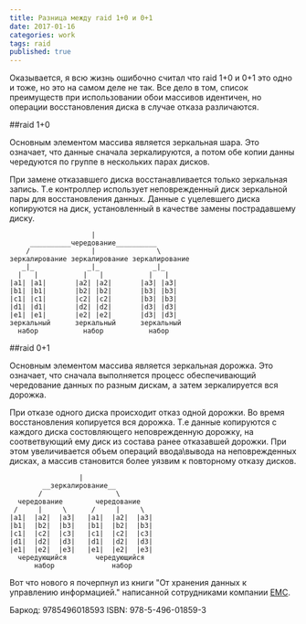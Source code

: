 ```yaml
---
title: Разница между raid 1+0 и 0+1
date: 2017-01-16
categories: work
tags: raid
published: true
---
```

Оказывается, я всю жизнь ошибочно считал что raid 1+0 и 0+1 это одно и тоже, но это на самом деле не так.
Все дело в том, список преимуществ при использовании обои массивов идентичен, но операции восстановления диска в случае отказа различаются. 

##raid 1+0

Основным элементом массива является зеркальная шара.
Это означает, что данные сначала зеркалируются, а потом обе копии данны чередуются по группе в нескольких парах дисков.

При замене отказавшего диска восстанавливается только зеркальная запись.
Т.е контроллер использует неповрежденный диск зеркальной пары для восстановления данных.
Данные с уцелевшего диска копируются на диск, установленный в качестве замены пострадавшему диску.
```
                    |
     __________чередование__________
    /               |               \
зеркалирование зеркалирование зеркалирование
   _|_             _|_             _|_
  |   |           |   |           |   |  
|a1| |a1|       |a2| |a2|       |a3| |a3|
|b1| |b1|       |b2| |b2|       |b3| |b3|
|c1| |c1|       |c2| |c2|       |b3| |b3|
|d1| |d1|       |d2| |d2|       |d3| |d3|
|e1| |e1|       |e2| |e2|       |d3| |d3|
зеркальный      зеркальный      зеркальный
  набор           набор           набор
```
##raid 0+1

Основным элементом массива является зеркальная дорожка.
Это означает, что сначала выполняется процесс обеспечивающий чередование данных по разным дискам, а затем зеркалируется вся дорожка.

При отказе одного диска происходит отказ одной дорожки.
Во время восстановления копируется вся дорожка.
Т.е данные копируются с каждого диска состовляющего неповрежденную дорожку, на соответвующий ему диск из состава ранее отказавшей дорожки.
При этом увеличивается объем операций ввода\вывода на неповрежденных дисках, а массив становится более уязвим к повторному отказу дисков.

```
                 |
        __зеркалирование__
       /                  \
  чередование        чередование
 /     |     \      /     |     \
|a1|  |a2|  |a3|   |a1|  |a2|  |a3|
|b1|  |b2|  |b3|   |b1|  |b2|  |b3|
|c1|  |c2|  |c3|   |c1|  |c2|  |c3|
|d1|  |d2|  |d3|   |d1|  |d2|  |d3|
|e1|  |e2|  |e3|   |e1|  |e2|  |e3|
  чередующийся       чередующийся
      набор              набор
```

Вот что нового я почерпнул из книги "От хранения данных к управлению информацией." написанной сотрудниками компании [EMC](http://www.emc.com/).

Баркод: 9785496018593
ISBN: 978-5-496-01859-3 
